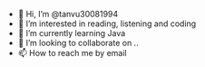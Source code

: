 - 👋 Hi, I’m @tanvu30081994
- 👀 I’m interested in reading, listening and coding
- 🌱 I’m currently learning Java
- 💞️ I’m looking to collaborate on ..
- 📫 How to reach me by email

<!---
tanvu30081994/tanvu30081994 is a ✨ special ✨ repository because its `README.md` (this file) appears on your GitHub profile.
You can click the Preview link to take a look at your changes.
--->
